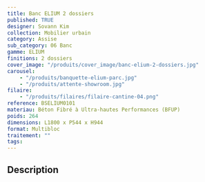 ```yaml
---
title: Banc ELIUM 2 dossiers
published: TRUE
designer: Sovann Kim
collection: Mobilier urbain
category: Assise
sub_category: 06 Banc
gamme: ELIUM
finitions: 2 dossiers
cover_image: "/produits/cover_image/banc-elium-2-dossiers.jpg"
carousel:
    - "/produits/banquette-elium-parc.jpg"
    - "/produits/attente-showroom.jpg"
filaire:
    - "/produits/filaires/filaire-cantine-04.png"
reference: BSELIUM0101
materiau: Béton Fibré à Ultra-hautes Performances (BFUP)
poids: 264
dimensions: L1800 x P544 x H944
format: Multibloc
traitement: ""
tags:
---
```


## Description
